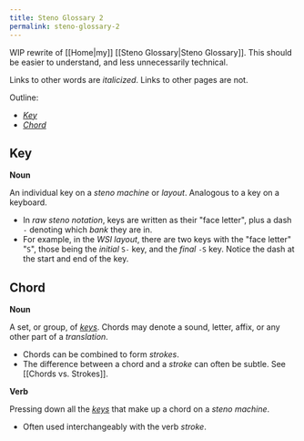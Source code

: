 ```yaml
---
title: Steno Glossary 2
permalink: steno-glossary-2
---
```


WIP rewrite of [[Home|my]] [[Steno Glossary|Steno Glossary]]. This should be easier to understand, and less unnecessarily technical.

Links to other words are _italicized_. Links to other pages are not.

Outline:
- [_Key_](#key)
- [_Chord_](#chord)

## Key
**Noun**

An individual key on a _steno machine_ or _layout_. Analogous to a key on a keyboard.

- In _raw steno notation_, keys are written as their "face letter", plus a dash `-` denoting which _bank_ they are in.
- For example, in the _WSI layout_, there are two keys with the "face letter" "`S`", those being the _initial_ `S-` key, and the _final_ `-S` key. Notice the dash at the start and end of the key.

## Chord
**Noun**

A set, or group, of [_keys_](#key). Chords may denote a sound, letter, affix, or any other part of a _translation_.

- Chords can be combined to form _strokes_.
- The difference between a chord and a _stroke_ can often be subtle. See [[Chords vs. Strokes]].

**Verb**

Pressing down all the [_keys_](#key) that make up a chord on a _steno machine_.

- Often used interchangeably with the verb _stroke_.
